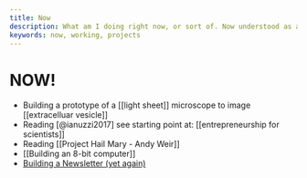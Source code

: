 ```yaml
---
title: Now
description: What am I doing right now, or sort of. Now understood as a continuum and not as an instant.
keywords: now, working, projects
---
```

# NOW!
- Building a prototype of a [[light sheet]] microscope to image [[extracelluar vesicle]]
- Reading [@ianuzzi2017] see starting point at: [[entrepreneurship for scientists]]
- Reading [[Project Hail Mary - Andy Weir]]
- [[Building an 8-bit computer]]
- [Building a Newsletter (yet again)](http://newsletter.aquiles.me/)